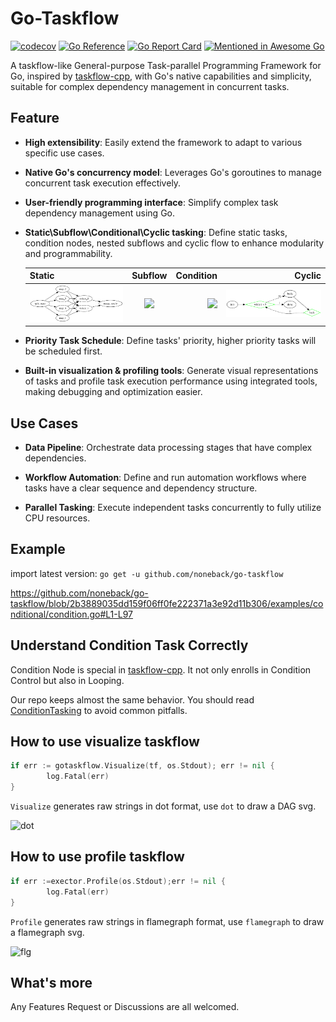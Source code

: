 # Go-Taskflow
[![codecov](https://codecov.io/github/noneback/go-taskflow/graph/badge.svg?token=CITXYA10C6)](https://codecov.io/github/noneback/go-taskflow)
[![Go Reference](https://pkg.go.dev/badge/github.com/noneback/go-taskflow.svg)](https://pkg.go.dev/github.com/noneback/go-taskflow)
[![Go Report Card](https://goreportcard.com/badge/github.com/noneback/go-taskflow)](https://goreportcard.com/report/github.com/noneback/go-taskflow)
[![Mentioned in Awesome Go](https://awesome.re/mentioned-badge.svg)](https://github.com/avelino/awesome-go)



A taskflow-like General-purpose Task-parallel Programming Framework for Go, inspired by [taskflow-cpp](https://github.com/taskflow/taskflow), with Go's native capabilities and simplicity, suitable for complex dependency management in concurrent tasks.

## Feature
- **High extensibility**: Easily extend the framework to adapt to various specific use cases.

- **Native Go's concurrency model**: Leverages Go's goroutines to manage concurrent task execution effectively.

- **User-friendly programming interface**: Simplify complex task dependency management using Go.

- **Static\Subflow\Conditional\Cyclic tasking**: Define static tasks, condition nodes, nested subflows and cyclic flow to enhance modularity and programmability.

	| Static | Subflow | Condition | Cyclic |
	|:-----------|:------------:|------------:|------------:|
	| ![](image/simple.svg)     |   ![](image/subflow.svg)   |      ![](image/condition.svg) |      ![](image/loop.svg) |

- **Priority Task Schedule**: Define tasks' priority, higher priority tasks will be scheduled first.

- **Built-in visualization & profiling tools**: Generate visual representations of tasks and profile task execution performance using integrated tools, making debugging and optimization easier.

## Use Cases

- **Data Pipeline**: Orchestrate data processing stages that have complex dependencies.

- **Workflow Automation**: Define and run automation workflows where tasks have a clear sequence and dependency structure.

- **Parallel Tasking**: Execute independent tasks concurrently to fully utilize CPU resources.

## Example
import latest version: `go get -u github.com/noneback/go-taskflow`

https://github.com/noneback/go-taskflow/blob/2b3889035dd159f06ff0fe222371a3e92d11b306/examples/conditional/condition.go#L1-L97

## Understand Condition Task Correctly
Condition Node is special in [taskflow-cpp](https://github.com/taskflow/taskflow). It not only enrolls in Condition Control but also in Looping.

Our repo keeps almost the same behavior. You should read [ConditionTasking](https://taskflow.github.io/taskflow/ConditionalTasking.html) to avoid common pitfalls.

## How to use visualize taskflow
```go
if err := gotaskflow.Visualize(tf, os.Stdout); err != nil {
		log.Fatal(err)
}
```
`Visualize` generates raw strings in dot format, use `dot` to draw a DAG svg.

![dot](image/condition.svg)

## How to use profile taskflow
```go
if err :=exector.Profile(os.Stdout);err != nil {
		log.Fatal(err)
}
```

`Profile` generates raw strings in flamegraph format, use `flamegraph` to draw a flamegraph svg.

![flg](image/fl.svg)

## What's more
Any Features Request or Discussions are all welcomed.

